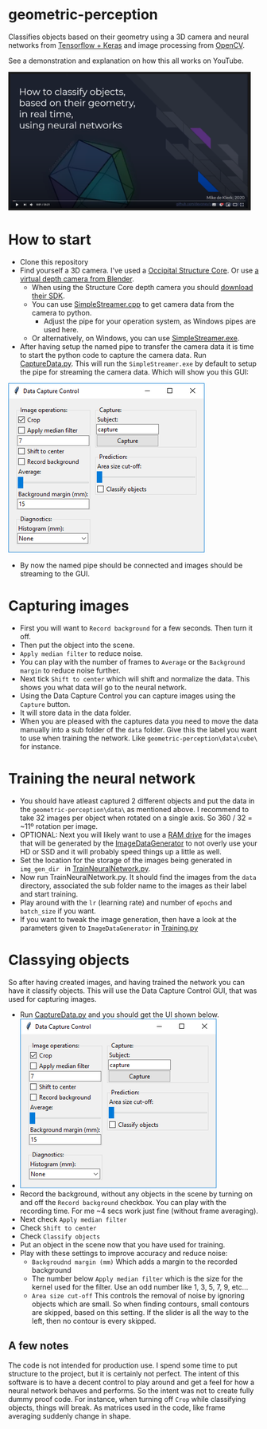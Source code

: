 # geometric-perception
Classifies objects based on their geometry using a 3D camera and neural networks from [Tensorflow + Keras][2] and image processing from [OpenCV][1].

See a demonstration and explanation on how this all works on YouTube.

<a href="http://www.youtube.com/watch?feature=player_embedded&v=-wlFQKV2cHc
" target="_blank"><img src="https://raw.githubusercontent.com/Devoney/geometric-perception/master/Misc/YouTubeThumbnail.PNG" alt="IMAGE ALT TEXT HERE" width="480" height="270" border="4" /></a>


# How to start
- Clone this repository
- Find yourself a 3D camera. I've used a [Occipital Structure Core][3]. Or use [a virtual depth camera from Blender][7].
  - When using the Structure Core depth camera you should [download their SDK][4].
  - You can use [SimpleStreamer.cpp][5] to get camera data from the camera to python.
    - Adjust the pipe for your operation system, as Windows pipes are used here.
  - Or alternatively, on Windows, you can use [SimpleStreamer.exe][6].
- After having setup the named pipe to transfer the camera data it is time to start the python code to capture the camera data. Run [CaptureData.py][8]. This will run the `SimpleStreamer.exe` by default to setup the pipe for streaming the camera data. Which will show you this GUI:

![Data Capture Control][DataCaptureControl]
- By now the named pipe should be connected and images should be streaming to the GUI.

# Capturing images
- First you will want to `Record background` for a few seconds. Then turn it off.
- Then put the object into the scene.
- `Apply median filter` to reduce noise.
- You can play with the number of frames to `Average` or the `Background margin` to reduce noise further.
- Next tick `Shift to center` which will shift and normalize the data. This shows you what data will go to the neural network.
- Using the Data Capture Control you can capture images using the `Capture` button.
- It will store data in the data folder.
- When you are pleased with the captures data you need to move the data manually into a sub folder of the `data` folder. Give this the label you want to use when training the network. Like `geometric-perception\data\cube\` for instance.

# Training the neural network
- You should have atleast captured 2 different objects and put the data in the `geometric-perception\data\` as mentioned above. I recommend to take 32 images per object when rotated on a single axis. So 360 / 32 = ~11º rotation per image.
- OPTIONAL: Next you will likely want to use a [RAM drive][9] for the images that will be generated by the [ImageDataGenerator][10] to not overly use your HD or SSD and it will probably speed things up a little as well.
- Set the location for the storage of the images being generated in `img_gen_dir ` in [TrainNeuralNetwork.py][11].
- Now run TrainNeuralNetwork.py. It should find the images from the `data` directory, associated the sub folder name to the images as their label and start training.
- Play around with the `lr` (learning rate) and number of `epochs` and `batch_size` if you want.
- If you want to tweak the image generation, then have a look at the parameters given to `ImageDataGenerator` in [Training.py][12]

# Classying objects
So after having created images, and having trained the network you can have it classify objects. This will use the Data Capture Control GUI, that was used for capturing images.
- Run [CaptureData.py][8] and you should get the UI shown below.
- ![Data Capture control][DataCaptureControl]
- Record the background, without any objects in the scene by turning on and off the `Record background` checkbox. You can play with the recording time. For me ~4 secs work just fine (without frame averaging).
- Next check `Apply median filter`
- Check `Shift to center`
- Check `Classify objects`
- Put an object in the scene now that you have used for training.
- Play with these settings to improve accuracy and reduce noise:
  - `Backgroudnd margin (mm)` Which adds a margin to the recorded background
  - The number below `Apply median filter` which is the size for the kernel used for the filter. Use an odd number like 1, 3, 5, 7, 9, etc...
  - `Area size cut-off` This controls the removal of noise by ignoring objects which are small. So when finding contours, small contours are skipped, based on this setting. If the slider is all the way to the left, then no contour is every skipped.

## A few notes
The code is not intended for production use. I spend some time to put structure to the project, but it is certainly not perfect. The intent of this software is to have a decent control to play around and get a feel for how a neural network behaves and performs. So the intent was not to create fully dummy proof code. For instance, when turning off `Crop` while classifying objects, things will break. As matrices used in the code, like frame averaging suddenly change in shape.

[1]: http://www.opencv.org
[2]: https://www.tensorflow.org/guide/keras
[3]: https://structure.io/structure-core
[4]: https://structure.io/developers
[5]: https://github.com/Devoney/geometric-perception/blob/master/Misc/SimpleStreamer.cpp
[6]: https://github.com/Devoney/geometric-perception/blob/master/Misc/SimpleStreamer.7z
[7]: https://github.com/Devoney/geometric-perception/blob/master/Misc/VirtualDepthCam.blend
[8]: https://github.com/Devoney/geometric-perception/blob/master/CaptureData.py
[9]: https://sourceforge.net/projects/imdisk-toolkit/
[10]: https://keras.io/preprocessing/image/
[11]: https://github.com/Devoney/geometric-perception/blob/master/TrainNeuralNetwork.py
[12]: https://github.com/Devoney/geometric-perception/blob/master/Libs/NeuralNetwork/Training.py

[DataCaptureControl]: https://raw.githubusercontent.com/Devoney/geometric-perception/master/Misc/ControlPanel.png
[YouTubeThumbnail]: https://raw.githubusercontent.com/Devoney/geometric-perception/master/Misc/YouTubeThumbnail.PNG
